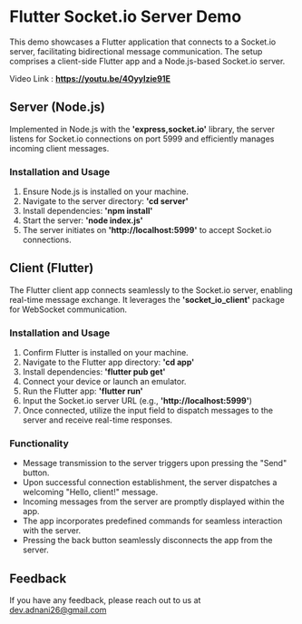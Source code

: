 # Flutter Socket.io Server Demo
This demo showcases a Flutter application that connects to a Socket.io server, facilitating bidirectional message communication. The setup comprises a client-side Flutter app and a Node.js-based Socket.io server.

Video Link : **https://youtu.be/4OyyIzie91E**

## Server (Node.js)
Implemented in Node.js with the **'express,socket.io'** library, the server listens for Socket.io connections on port 5999 and efficiently manages incoming client messages.

### Installation and Usage
1. Ensure Node.js is installed on your machine.
2. Navigate to the server directory: **'cd server'**
3. Install dependencies: **'npm install'**
4. Start the server: **'node index.js'**
5. The server initiates on **'http://localhost:5999'** to accept Socket.io connections.

## Client (Flutter)
The Flutter client app connects seamlessly to the Socket.io server, enabling real-time message exchange. It leverages the **'socket_io_client'** package for WebSocket communication.

### Installation and Usage
1. Confirm Flutter is installed on your machine.
2. Navigate to the Flutter app directory: **'cd app'**
3. Install dependencies: **'flutter pub get'**
4. Connect your device or launch an emulator.
5. Run the Flutter app: **'flutter run'**
6. Input the Socket.io server URL (e.g., **'http://localhost:5999'**) 
7. Once connected, utilize the input field to dispatch messages to the server and receive real-time responses.

### Functionality
- Message transmission to the server triggers upon pressing the "Send" button.
- Upon successful connection establishment, the server dispatches a welcoming "Hello, client!" message.
- Incoming messages from the server are promptly displayed within the app.
- The app incorporates predefined commands for seamless interaction with the server.
- Pressing the back button seamlessly disconnects the app from the server.


## Feedback
If you have any feedback, please reach out to us at dev.adnani26@gmail.com
